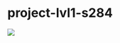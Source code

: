 # project-lvl1-s284
<a href="https://codeclimate.com/github/MikhailGA/project-lvl1-s284/maintainability"><img src="https://api.codeclimate.com/v1/badges/ef404f59fdbd2ebee456/maintainability" /></a>
